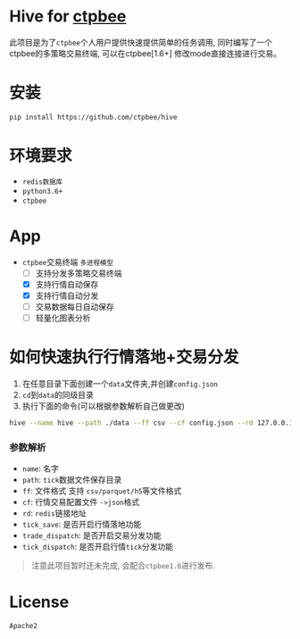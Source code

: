 # Hive for [ctpbee](https://github.com/ctpbee/ctpbee)

此项目是为了`ctpbee`个人用户提供快速提供简单的任务调用, 同时编写了一个ctpbee的多策略交易终端, 可以在ctpbee[1.6+]
修改mode直接连接进行交易。

# 安装

```bash
pip install https://github.com/ctpbee/hive
```

# 环境要求

- `redis数据库`
- `python3.6+`
- `ctpbee`

# App

- `ctpbee`交易终端 `多进程模型`
    - [ ] 支持分发多策略交易终端
    - [x] 支持行情自动保存
    - [x] 支持行情自动分发
    - [ ] 交易数据每日自动保存
    - [ ] 轻量化图表分析

# 如何快速执行行情落地+交易分发

1. 在任意目录下面创建一个`data`文件夹,并创建`config.json`
2. `cd`到`data`的同级目录
3. 执行下面的命令(可以根据参数解析自己做更改)

```bash
hive --name hive --path ./data --ff csv --cf config.json --rd 127.0.0.1:6379 --tick_save true --tick_dispatch true --trade_dispatch true
```

### 参数解析

- `name`: 名字
- `path`: `tick`数据文件保存目录
- `ff`: 文件格式 支持 `csv/parquet/h5`等文件格式
- `cf`: 行情交易配置文件 `->json`格式
- `rd`: `redis`链接地址
- `tick_save`: 是否开启行情落地功能
- `trade_dispatch`: 是否开启交易分发功能
- `tick_dispatch`: 是否开启行情`tick`分发功能

> 注意此项目暂时还未完成, 会配合`ctpbee1.6`进行发布.

# License

`Apache2`